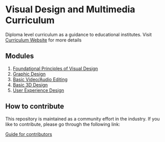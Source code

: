 # Visual Design and Multimedia Curriculum

Diploma level curriculum as a guidance to educational institutes. Visit [Curriculum Website](https://slasscom.github.io/slasscom-visual-design-and-multimedia-curriculum) for more details


## Modules

1. [Foundational Principles of Visual Design](./foundational-principles-of-visual-design/foundational-principles-of-visual-design-module.md)
2. [Graphic Design](./graphic-design/graphic-design-module.md)
3. [Basic Video/Audio Editing](./basic-video-audio-editing/basic-video-audio-editing-module.md)
4. [Basic 3D Design](./basic-3d-design/basic-3d-design-module.md)
5. [User Experience Design](./user-experience-design/user-experience-design-module.md)


## How to contribute

This repository is maintained as a community effort in the industry. If you like to contribute, please go through the following link:

[Guide for contributors](./CONTRIBUTE.md)
